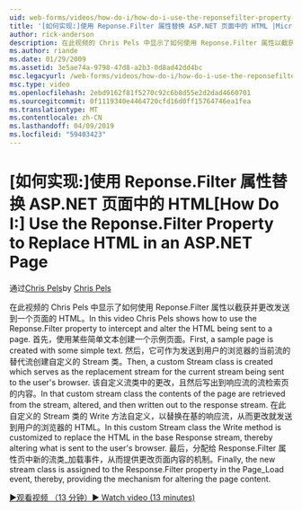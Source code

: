 ```yaml
---
uid: web-forms/videos/how-do-i/how-do-i-use-the-reponsefilter-property-to-replace-html-in-an-aspnet-page
title: '[如何实现:]使用 Reponse.Filter 属性替换 ASP.NET 页面中的 HTML |Microsoft Docs'
author: rick-anderson
description: 在此视频的 Chris Pels 中显示了如何使用 Reponse.Filter 属性以截获并更改发送到一个页面的 HTML。 首先，示例页创建 w...
ms.author: riande
ms.date: 01/29/2009
ms.assetid: 3e5ae74a-9798-47d8-a2b3-0d8ad42dd4bc
msc.legacyurl: /web-forms/videos/how-do-i/how-do-i-use-the-reponsefilter-property-to-replace-html-in-an-aspnet-page
msc.type: video
ms.openlocfilehash: 2ebd9162f81f5270c92c6b8d55e2d2dad4660701
ms.sourcegitcommit: 0f1119340e4464720cfd16d0ff15764746ea1fea
ms.translationtype: MT
ms.contentlocale: zh-CN
ms.lasthandoff: 04/09/2019
ms.locfileid: "59403423"
---
```

# <a name="how-do-i-use-the-reponsefilter-property-to-replace-html-in-an-aspnet-page"></a><span data-ttu-id="af120-104">[如何实现:]使用 Reponse.Filter 属性替换 ASP.NET 页面中的 HTML</span><span class="sxs-lookup"><span data-stu-id="af120-104">[How Do I:] Use the Reponse.Filter Property to Replace HTML in an ASP.NET Page</span></span>

<span data-ttu-id="af120-105">通过[Chris Pels](https://twitter.com/chrispels)</span><span class="sxs-lookup"><span data-stu-id="af120-105">by [Chris Pels](https://twitter.com/chrispels)</span></span>

<span data-ttu-id="af120-106">在此视频的 Chris Pels 中显示了如何使用 Reponse.Filter 属性以截获并更改发送到一个页面的 HTML。</span><span class="sxs-lookup"><span data-stu-id="af120-106">In this video Chris Pels shows how to use the Reponse.Filter property to intercept and alter the HTML being sent to a page.</span></span> <span data-ttu-id="af120-107">首先，使用某些简单文本创建一个示例页面。</span><span class="sxs-lookup"><span data-stu-id="af120-107">First, a sample page is created with some simple text.</span></span> <span data-ttu-id="af120-108">然后，它可作为发送到用户的浏览器的当前流的替代流创建自定义的 Stream 类。</span><span class="sxs-lookup"><span data-stu-id="af120-108">Then, a custom Stream class is created which serves as the replacement stream for the current stream being sent to the user's browser.</span></span> <span data-ttu-id="af120-109">该自定义流类中的更改，且然后写出到响应流的流检索页的内容。</span><span class="sxs-lookup"><span data-stu-id="af120-109">In that custom stream class the contents of the page are retrieved from the stream, altered, and then written out to the response stream.</span></span> <span data-ttu-id="af120-110">在此自定义的 Stream 类的 Write 方法自定义，以替换在基的响应流，从而更改就发送到用户的浏览器的 HTML。</span><span class="sxs-lookup"><span data-stu-id="af120-110">In this custom Stream class the Write method is customized to replace the HTML in the base Response stream, thereby altering what is sent to the user's browser.</span></span> <span data-ttu-id="af120-111">最后，分配给 Response.Filter 属性页中新的流类\_加载事件，从而提供更改页面内容的机制。</span><span class="sxs-lookup"><span data-stu-id="af120-111">Finally, the new stream class is assigned to the Response.Filter property in the Page\_Load event, thereby, providing the mechanism for altering the page content.</span></span>

[<span data-ttu-id="af120-112">&#9654;观看视频 （13 分钟）</span><span class="sxs-lookup"><span data-stu-id="af120-112">&#9654; Watch video (13 minutes)</span></span>](https://channel9.msdn.com/Blogs/ASP-NET-Site-Videos/how-do-i-use-the-reponsefilter-property-to-replace-html-in-an-aspnet-page)

